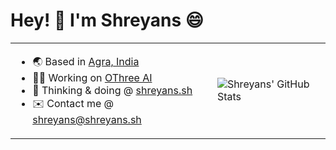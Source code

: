 # Hey! 👋 I'm Shreyans 😄

<table border="0">
 <tr>
    <td>
      <ul>
      <li> 🌏  Based in <a href="https://maps.apple.com/?address=Agra,%20Uttar%20Pradesh,%20India&auid=8674711315015033263&ll=27.175737,78.021656&lsp=6489&q=Agra&t=m">Agra, India</a> </li>
      <li> 👨‍💻  Working on <a href="https://shreyans.sh/othree">OThree AI</a> </li>
      <li> 🧠  Thinking & doing @ <a href="https://shreyans.sh">shreyans.sh</a> </li>
      <li> ✉️  Contact me @ <a href="mailto:shreyans@shreyans.sh">shreyans@shreyans.sh</a> </li>
    </ul>
    </td>
    <td>
      <img src="https://github-readme-stats-codewithshreyans.vercel.app/api?username=CodeWithShreyans&show_icons=true&hide=contribs&title_color=e6edf3&text_color=e6edf3&icon_color=e6edf3&bg_color=0d1117&hide_border=true&hide_title=true&include_all_commits=true&hide_rank=true&show=prs_merged" alt="Shreyans' GitHub Stats" />
    </td>
 </tr>
</table>

